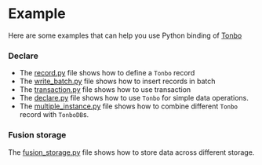 # Example

Here are some examples that can help you use Python binding of [Tonbo](https://github.com/tonbo-io/tonbo)

### Declare

- The [record.py](record.py) file shows how to define a `Tonbo` record
- The [write_batch.py](write_batch.py) file shows how to insert records in batch
- The [transaction.py](transaction.py) file shows how to use transaction
- The [declare.py](declare.py) file shows how to use `Tonbo` for simple data operations.
- The [multiple_instance.py](multiple_instance.py) file shows how to combine different `Tonbo` record with `TonboDB`s.

### Fusion storage
The [fusion_storage.py](fusion_storage.py) file shows how to store data across different storage.
